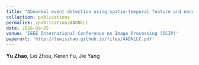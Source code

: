 ```yaml
---
title: "Abnormal event detection using spatio-temporal feature and nonnegative locality-constrained linear coding "
collection: publications
permalink: /publication/AADNLLC
date: 2016-09-25
venue: 'IEEE International Conference on Image Processing (ICIP)'
paperurl: 'http://lewiszhao.github.io/files/AADNLLC.pdf'
---
```


**Yu Zhao**, Lei Zhou, Keren Fu, Jie Yang